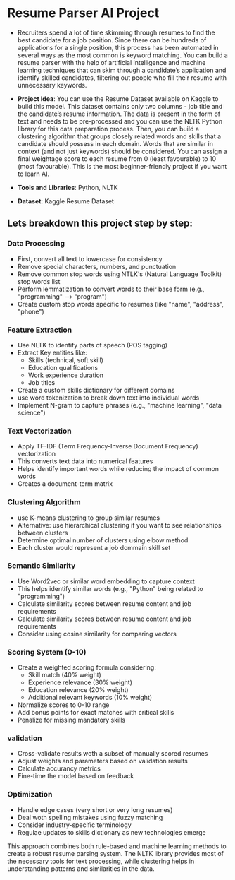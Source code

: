 # Resume Parser AI Project

* Recruiters spend a lot of time skimming through resumes to find the best candidate for a job position. Since there can be hundreds of applications for a single position, this process has been automated in several ways as the most common is keyword matching. You can build a resume parser with the help of artificial intelligence and machine learning techniques that can skim through a candidate’s application and identify skilled candidates, filtering out people who fill their resume with unnecessary keywords.

* **Project Idea**: You can use the Resume Dataset available on Kaggle to build this model. This dataset contains only two columns - job title and the candidate’s resume information. The data is present in the form of text and needs to be pre-processed and you can use the NLTK Python library for this data preparation process. Then, you can build a clustering algorithm that groups closely related words and skills that a candidate should possess in each domain. Words that are similar in context (and not just keywords) should be considered. You can assign a final weightage score to each resume from 0 (least favourable) to 10 (most favourable). This is the most beginner-friendly project if you want to learn AI.

* **Tools and Libraries**: Python, NLTK

* **Dataset**: Kaggle Resume Dataset

## Lets breakdown this project step by step:

### Data Processing

* First, convert all text to lowercase for consistency
* Remove special characters, numbers, and punctuation
* Remove common stop words using NTLK's (Natural Language Toolkit) stop words list
* Perform lemmatization to convert words to their base form (e.g., "programming" --> "program")
* Create custom stop words specific to resumes (like "name", "address", "phone")

### Feature Extraction

* Use NLTK to identify parts of speech (POS tagging)
* Extract Key entities like:
    * Skills (technical, soft skill)
    * Education qualifications
    * Work experience duration
    * Job titles
* Create a custom skills dictionary for different domains
* use word tokenization to break down text into individual words
* Implement N-gram to capture phrases (e.g., "machine learning", "data science")

### Text Vectorization

* Apply TF-IDF (Term Frequency-Inverse Document Frequency) vectorization
* This converts text data into numerical features
* Helps identify important words while reducing the impact of common words
* Creates a document-term matrix

### Clustering Algorithm

* use K-means clustering to group similar resumes
* Alternative: use hierarchical clustering if you want to see relationships between clusters
* Determine optimal number of clusters using elbow method
* Each cluster would represent a job dommain skill set

### Semantic Similarity

* Use Word2vec or similar word embedding to capture context
* This helps identify similar words (e.g., "Python" being related to "programming")
* Calculate similarity scores between resume content and job requirements
* Calculate similarity scores between resume content and job requirements
* Consider using cosine similarity for comparing vectors

### Scoring System (0-10)

* Create a weighted scoring formula considering:
    * Skill match (40% weight)
    * Experience relevance (30% weight)
    * Education relevance (20% weight)
    * Additional relevant keywords (10% weight)
* Normalize scores to 0-10 range
* Add bonus points for exact matches with critical skills
* Penalize for missing mandatory skills

### validation

* Cross-validate results woth a subset of manually scored resumes
* Adjust weights and parameters based on validation results
* Calculate accurancy metrics
* Fine-time the model based on feedback

### Optimization

* Handle edge cases (very short or very long resumes)
* Deal woth spelling mistakes using fuzzy matching
* Consider industry-specific terminology
* Regulae updates to skills dictionary as new technologies emerge

This approach combines both rule-based and machine learning methods to create a robust resume parsing system. The NLTK library provides most of the necessary tools for text processing, while clustering helps in understanding patterns and similarities in the data.























